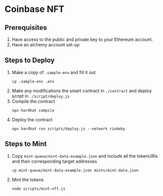 # Coinbase NFT
## Prerequisites
1. Have access to the public and private key to your Ethereum account.
2. Have an alchemy account set-up

## Steps to Deploy
1. Make a copy of `.sample-env` and fill it out
    ```
    cp .sample-env .env
    ```
2. Make any modifications the smart contract in `./contract` and deploy script in `./script/deploy.js`
3. Compile the contract
    ```
    npx hardhat compile
    ```
4. Deploy the contract
    ```
    npx hardhat run scripts/deploy.js --network rinkeby
    ```

## Steps to Mint
1. Copy `mint-queue/mint-data-example.json` and include all the tokenURIs and their corresponding target addresses
    ```
    cp mint-queue/mint-data-example.json mints/mint-data.json
    ```
2. Mint the tokens
    ```
    node scripts/mint-nft.js
    ```